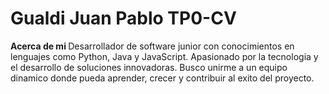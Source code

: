 # Gualdi Juan Pablo TP0-CV

<strong> Acerca de mi </strong>
Desarrollador de software junior con conocimientos en lenguajes como Python, Java y JavaScript. Apasionado por la tecnologia y el desarrollo de soluciones innovadoras. Busco unirme a un equipo dinamico donde pueda aprender, crecer y contribuir al exito del proyecto.
